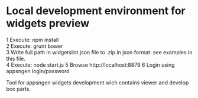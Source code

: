 Local development environment for widgets preview  
=================  

1 Execute: npm install  
2 Execute: grunt bower  
3 Write full path in widgetslist.json file to .zip in json format: see examples in this file.  
4 Execute: node start.js
5 Browse http://localhost:8879
6 Login using appsngen login/password

Tool for appsngen widgets development wich contains viewer and develop box parts.

